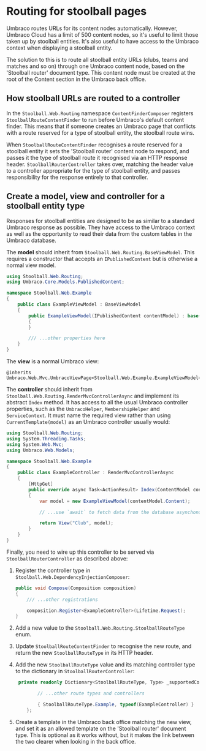 # Routing for stoolball pages

Umbraco routes URLs for its content nodes automatically. However, Umbraco Cloud has a limit of 500 content nodes, so it's useful to limit those taken up by stoolball entities. It's also useful to have access to the Umbraco context when displaying a stoolball entity.

The solution to this is to route all stoolball entity URLs (clubs, teams and matches and so on) through one Umbraco content node, based on the 'Stoolball router' document type. This content node must be created at the root of the Content section in the Umbraco back office.

## How stoolball URLs are routed to a controller

In the `Stoolball.Web.Routing` namespace `ContentFinderComposer` registers `StoolballRouteContentFinder` to run before Umbraco's default content finder. This means that if someone creates an Umbraco page that conflicts with a route reserved for a type of stoolball entity, the stoolball route wins.

When `StoolballRouteContentFinder` recognises a route reserved for a stoolball entity it sets the 'Stoolball router' content node to respond, and passes it the type of stoolball route it recognised via an HTTP response header. `StoolballRouterController` takes over, matching the header value to a controller appropriate for the type of stoolball entity, and passes responsibility for the response entirely to that controller.

## Create a model, view and controller for a stoolball entity type

Responses for stoolball entities are designed to be as similar to a standard Umbraco response as possible. They have access to the Umbraco context as well as the opportunity to read their data from the custom tables in the Umbraco database.

The **model** should inherit from `Stoolball.Web.Routing.BaseViewModel`. This requires a constructor that accepts an `IPublishedContent` but is otherwise a normal view model.

```csharp
using Stoolball.Web.Routing;
using Umbraco.Core.Models.PublishedContent;

namespace Stoolball.Web.Example
{
    public class ExampleViewModel : BaseViewModel
    {
        public ExampleViewModel(IPublishedContent contentModel) : base(contentModel)
        {
        }

        /// ...other properties here
    }
}
```

The **view** is a normal Umbraco view:

```razor
@inherits Umbraco.Web.Mvc.UmbracoViewPage<Stoolball.Web.Example.ExampleViewModel>
```

The **controller** should inherit from `Stoolball.Web.Routing.RenderMvcControllerAsync` and implement its abstract `Index` method. It has access to all the usual Umbraco controller properties, such as the `UmbracoHelper`, `MembershipHelper` and `ServiceContext`. It must name the required view rather than using `CurrentTemplate(model)` as an Umbraco controller usually would:

```csharp
using Stoolball.Web.Routing;
using System.Threading.Tasks;
using System.Web.Mvc;
using Umbraco.Web.Models;

namespace Stoolball.Web.Example
{
    public class ExampleController : RenderMvcControllerAsync
    {
        [HttpGet]
        public override async Task<ActionResult> Index(ContentModel contentModel)
        {
            var model = new ExampleViewModel(contentModel.Content);

            // ...use `await` to fetch data from the database asynchonously

            return View("Club", model);
        }
    }
}
```

Finally, you need to wire up this controller to be served via `StoolballRouterController` as described above:

1. Register the controller type in `Stoolball.Web.DependencyInjectionComposer`:

   ```csharp
   public void Compose(Composition composition)
   {
       /// ...other registrations

       composition.Register<ExampleController>(Lifetime.Request);
   }
   ```

2. Add a new value to the `Stoolball.Web.Routing.StoolballRouteType` enum.

3. Update `StoolballRouteContentFinder` to recognise the new route, and return the new `StoolballRouteType` in its HTTP header.

4. Add the new `StoolballRouteType` value and its matching controller type to the dictionary in `StoolballRouterController`:

   ```csharp
    private readonly Dictionary<StoolballRouteType, Type> _supportedControllers = new Dictionary<StoolballRouteType, Type> {

           // ...other route types and controllers

           { StoolballRouteType.Example, typeof(ExampleController) }
       };
   ```

5. Create a template in the Umbraco back office matching the new view, and set it as an allowed template on the 'Stoolball router' document type. This is optional as it works without, but it makes the link between the two clearer when looking in the back office.
